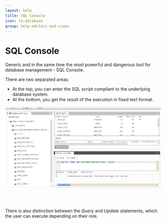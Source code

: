 ```yaml
---
layout: help
title: SQL Console
icon: fa-database
group: help-editors-and-views
---
```


SQL Console
===

Generic and in the same time the most powerful and dangerous tool for database management - SQL Console.

There are two separated areas:

* At the top, you can enter the SQL script compliant to the underlying database system.
* At the bottom, you get the result of the execution in fixed text format.

![Database Perspective](images/tooling/perspectives/database/database-perspective.png)

<br></br>

There is also distinction between the *Query* and *Update* statements, which the user can execute depending on their role.
